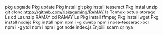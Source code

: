 pkg upgrade
Pkg update 
Pkg install git
pkg install tesseract
Pkg instal unzip
git clone https://github.com/riskagaming/RAMAY
ls 
Termux-setup-storage
Ls
cd 
Ls
unzip RAMAY
cd RAMAY
Ls
Pkg install ffmpeg 
Pkg install wget
Pkg install nodejs
Pkg install npm
npm i -g cwebp
npm i node-tesseract-ocr
npm i -g ytdl
npm i
npm i got
node index.js
Enjoiiii scann qr nya
